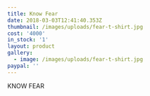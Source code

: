 ```yaml
---
title: Know Fear
date: 2018-03-03T12:41:40.353Z
thumbnail: /images/uploads/fear-t-shirt.jpg
cost: '4000'
in_stock: '1'
layout: product
gallery:
  - image: /images/uploads/fear-t-shirt.jpg
paypal: ''
---
```

KNOW FEAR
